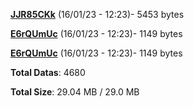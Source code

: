 [**JJR85CKk**](/data/JJR85CKk.txt) (16/01/23 - 12:23)- 5453 bytes

[**E6rQUmUc**](/data/E6rQUmUc.txt) (16/01/23 - 12:23)- 1149 bytes

[**E6rQUmUc**](/data/E6rQUmUc.txt) (16/01/23 - 12:23)- 1149 bytes

**Total Datas**: 4680

**Total Size**: 29.04 MB / 29.0 MB